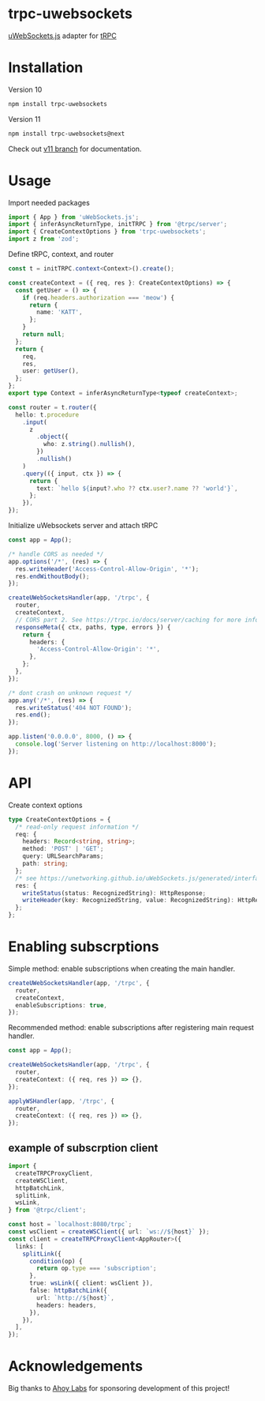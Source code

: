 # trpc-uwebsockets

[uWebSockets.js](https://github.com/uNetworking/uWebSockets.js) adapter for [tRPC](https://trpc.io/)

# Installation

Version 10

```bash
npm install trpc-uwebsockets
```

Version 11

```bash
npm install trpc-uwebsockets@next
```

Check out [v11 branch](https://github.com/romanzy313/trpc-uwebsockets/tree/v11) for documentation.

# Usage

Import needed packages

```typescript
import { App } from 'uWebSockets.js';
import { inferAsyncReturnType, initTRPC } from '@trpc/server';
import { CreateContextOptions } from 'trpc-uwebsockets';
import z from 'zod';
```

Define tRPC, context, and router

```typescript
const t = initTRPC.context<Context>().create();

const createContext = ({ req, res }: CreateContextOptions) => {
  const getUser = () => {
    if (req.headers.authorization === 'meow') {
      return {
        name: 'KATT',
      };
    }
    return null;
  };
  return {
    req,
    res,
    user: getUser(),
  };
};
export type Context = inferAsyncReturnType<typeof createContext>;

const router = t.router({
  hello: t.procedure
    .input(
      z
        .object({
          who: z.string().nullish(),
        })
        .nullish()
    )
    .query(({ input, ctx }) => {
      return {
        text: `hello ${input?.who ?? ctx.user?.name ?? 'world'}`,
      };
    }),
});
```

Initialize uWebsockets server and attach tRPC

```typescript
const app = App();

/* handle CORS as needed */
app.options('/*', (res) => {
  res.writeHeader('Access-Control-Allow-Origin', '*');
  res.endWithoutBody();
});

createUWebSocketsHandler(app, '/trpc', {
  router,
  createContext,
  // CORS part 2. See https://trpc.io/docs/server/caching for more information
  responseMeta({ ctx, paths, type, errors }) {
    return {
      headers: {
        'Access-Control-Allow-Origin': '*',
      },
    };
  },
});

/* dont crash on unknown request */
app.any('/*', (res) => {
  res.writeStatus('404 NOT FOUND');
  res.end();
});

app.listen('0.0.0.0', 8000, () => {
  console.log('Server listening on http://localhost:8000');
});
```

# API

Create context options

```typescript
type CreateContextOptions = {
  /* read-only request information */
  req: {
    headers: Record<string, string>;
    method: 'POST' | 'GET';
    query: URLSearchParams;
    path: string;
  };
  /* see https://unetworking.github.io/uWebSockets.js/generated/interfaces/HttpResponse.html */
  res: {
    writeStatus(status: RecognizedString): HttpResponse;
    writeHeader(key: RecognizedString, value: RecognizedString): HttpResponse;
  };
};
```

# Enabling subscrptions

Simple method: enable subscriptions when creating the main handler.

```typescript
createUWebSocketsHandler(app, '/trpc', {
  router,
  createContext,
  enableSubscriptions: true,
});
```

Recommended method: enable subscriptions after registering main request handler.

<!-- For example, cookies are not accessible inside WSHandler createContext, so in order to implement auth query string param with jwt needs to be implemented. -->

```typescript
const app = App();

createUWebSocketsHandler(app, '/trpc', {
  router,
  createContext: ({ req, res }) => {},
});

applyWSHandler(app, '/trpc', {
  router,
  createContext: ({ req, res }) => {},
});
```

## example of subscrption client

```typescript
import {
  createTRPCProxyClient,
  createWSClient,
  httpBatchLink,
  splitLink,
  wsLink,
} from '@trpc/client';

const host = `localhost:8080/trpc`;
const wsClient = createWSClient({ url: `ws://${host}` });
const client = createTRPCProxyClient<AppRouter>({
  links: [
    splitLink({
      condition(op) {
        return op.type === 'subscription';
      },
      true: wsLink({ client: wsClient }),
      false: httpBatchLink({
        url: `http://${host}`,
        headers: headers,
      }),
    }),
  ],
});
```

# Acknowledgements

Big thanks to [Ahoy Labs](https://github.com/ahoylabs) for sponsoring development of this project!
